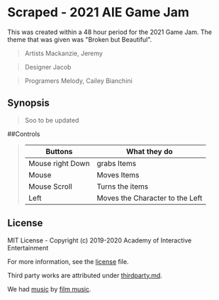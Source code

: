 # Scraped - 2021 AIE Game Jam

This was created within a 48 hour period for the 2021 Game Jam. The theme that was given was "Broken but Beautiful".

>Artists
Mackanzie,
Jeremy

>Designer
Jacob

> Programers
Melody,
Cailey Bianchini

## Synopsis

>Soo to be updated

##Controls

> Buttons                | What they do
>------------------------|---------------------------------
>    Mouse right Down    | grabs Items
>   Mouse | Moves Items
>   Mouse Scroll                | Turns the items
>   Left                 | Moves the Character to the Left


## License

MIT License - Copyright (c) 2019-2020 Academy of Interactive Entertainment

For more information, see the [license][lic] file.

Third party works are attributed under [thirdparty.md][3p].

We had [music] by [film music].

[lic]:LICENSE.md
[3p]:THIRDPARTY.md
[raylib]:https://github.com/raysan5/raylib
[unity]:https://support.unity.com/hc/en-us/categories/201268913-Licenses
[music]:https://incompetech.filmmusic.io/song/5726-deep-relaxation-preview
[film music]:https://filmmusic.io/standard-license
